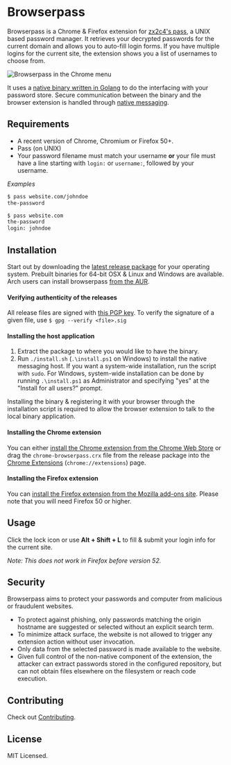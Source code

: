 Browserpass
=======

Browserpass is a Chrome & Firefox extension for [zx2c4's pass](https://www.passwordstore.org/), a UNIX based password manager. It retrieves your decrypted passwords for the current domain and allows you to auto-fill login forms. If you have multiple logins for the current site, the extension shows you a list of usernames to choose from.

![Browserpass in the Chrome menu](https://github.com/dannyvankooten/browserpass/raw/master/assets/example.gif)

It uses a [native binary written in Golang](https://github.com/dannyvankooten/browserpass/blob/master/browserpass.go) to do the interfacing with your password store. Secure communication between the binary and the browser extension is handled through [native messaging](https://developer.chrome.com/extensions/nativeMessaging).

## Requirements

- A recent version of Chrome, Chromium or Firefox 50+.
- Pass (on UNIX)
- Your password filename must match your username **or** your file must have a line starting with `login:` or `username:`, followed by your username.

_Examples_

```bash
$ pass website.com/johndoe
the-password

$ pass website.com
the-password
login: johndoe
```

## Installation

Start out by downloading the [latest release package](https://github.com/dannyvankooten/browserpass/releases) for your operating system. Prebuilt binaries for 64-bit OSX & Linux and Windows are available. Arch users can install browserpass [from the AUR](https://aur.archlinux.org/packages/browserpass/).

#### Verifying authenticity of the releases

All release files are signed with [this PGP key](https://keybase.io/maximbaz). To verify the signature of a given file, use `$ gpg --verify <file>.sig`

#### Installing the host application

1. Extract the package to where you would like to have the binary.
1. Run `./install.sh` (`.\install.ps1` on Windows) to install the native messaging host. If you want a system-wide installation, run the script with `sudo`. For Windows, system-wide installation can be done by running `.\install.ps1` as Administrator and specifying "yes" at the "Install for all users?" prompt.

Installing the binary & registering it with your browser through the installation script is required to allow the browser extension to talk to the local binary application.

#### Installing the Chrome extension

You can either [install the Chrome extension from the Chrome Web Store](https://chrome.google.com/webstore/detail/browserpass/jegbgfamcgeocbfeebacnkociplhmfbk) or drag the `chrome-browserpass.crx` file from the release package into the [Chrome Extensions](chrome://extensions) (`chrome://extensions`) page.

#### Installing the Firefox extension

You can [install the Firefox extension from the Mozilla add-ons site](https://addons.mozilla.org/en-US/firefox/addon/browserpass/). Please note that you will need Firefox 50 or higher.

## Usage

Click the lock icon or use **Alt + Shift + L** to fill & submit your login info for the current site.

_Note: This does not work in Firefox before version 52._

## Security

Browserpass aims to protect your passwords and computer from malicious or fraudulent websites.

* To protect against phishing, only passwords matching the origin hostname are suggested or selected without an explicit search term.
* To minimize attack surface, the website is not allowed to trigger any extension action without user invocation.
* Only data from the selected password is made available to the website.
* Given full control of the non-native component of the extension, the attacker can extract passwords stored in the configured repository, but can not obtain files elsewhere on the filesystem or reach code execution.

## Contributing

Check out [Contributing](CONTRIBUTING.md).

## License

MIT Licensed.
